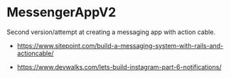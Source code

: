 # MessengerAppV2
Second version/attempt at creating a messaging app with action cable.

* https://www.sitepoint.com/build-a-messaging-system-with-rails-and-actioncable/

* https://www.devwalks.com/lets-build-instagram-part-6-notifications/
